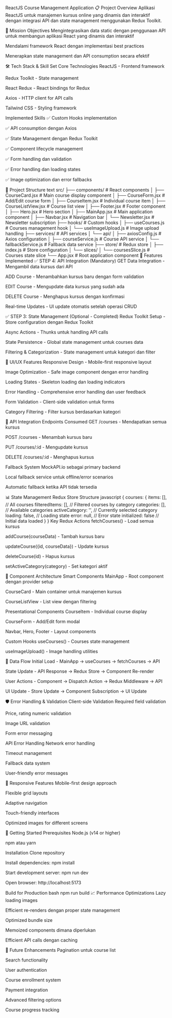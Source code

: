 ReactJS Course Management Application
📋 Project Overview
Aplikasi ReactJS untuk manajemen kursus online yang dinamis dan interaktif dengan integrasi API dan state management menggunakan Redux Toolkit.

🎯 Mission Objectives
Mengintegrasikan data static dengan penggunaan API untuk membangun aplikasi React yang dinamis dan interaktif

Mendalami framework React dengan implementasi best practices

Menerapkan state management dan API consumption secara efektif

🛠 Tech Stack & Skill Set
Core Technologies
ReactJS - Frontend framework

Redux Toolkit - State management

React Redux - React bindings for Redux

Axios - HTTP client for API calls

Tailwind CSS - Styling framework

Implemented Skills
✅ Custom Hooks implementation

✅ API consumption dengan Axios

✅ State Management dengan Redux Toolkit

✅ Component lifecycle management

✅ Form handling dan validation

✅ Error handling dan loading states

✅ Image optimization dan error fallbacks

📁 Project Structure
text
src/
├── components/          # React components
│   ├── CourseCard.jsx   # Main course display component
│   ├── CourseForm.jsx   # Add/Edit course form
│   ├── CourseItem.jsx   # Individual course item
│   ├── CourseListView.jsx # Course list view
│   ├── Footer.jsx       # Footer component
│   ├── Hero.jsx         # Hero section
│   ├── MainApp.jsx      # Main application component
│   ├── Navbar.jsx       # Navigation bar
│   └── Newsletter.jsx   # Newsletter subscription
├── hooks/               # Custom hooks
│   ├── useCourses.js    # Courses management hook
│   └── useImageUpload.js # Image upload handling
├── services/            # API services
│   └── api/
│       ├── axiosConfig.js    # Axios configuration
│       ├── courseService.js  # Course API service
│       └── fallbackService.js # Fallback data service
├── store/               # Redux store
│   ├── index.js         # Store configuration
│   └── slices/
│       └── coursesSlice.js # Courses state slice
└── App.jsx             # Root application component
🚀 Features Implemented
✅ STEP 4: API Integration (Mandatory)
GET Data Integration - Mengambil data kursus dari API

ADD Course - Menambahkan kursus baru dengan form validation

EDIT Course - Mengupdate data kursus yang sudah ada

DELETE Course - Menghapus kursus dengan konfirmasi

Real-time Updates - UI update otomatis setelah operasi CRUD

✅ STEP 3: State Management (Optional - Completed)
Redux Toolkit Setup - Store configuration dengan Redux Toolkit

Async Actions - Thunks untuk handling API calls

State Persistence - Global state management untuk courses data

Filtering & Categorization - State management untuk kategori dan filter

🎨 UI/UX Features
Responsive Design - Mobile-first responsive layout

Image Optimization - Safe image component dengan error handling

Loading States - Skeleton loading dan loading indicators

Error Handling - Comprehensive error handling dan user feedback

Form Validation - Client-side validation untuk forms

Category Filtering - Filter kursus berdasarkan kategori

🔧 API Integration
Endpoints Consumed
GET /courses - Mendapatkan semua kursus

POST /courses - Menambah kursus baru

PUT /courses/:id - Mengupdate kursus

DELETE /courses/:id - Menghapus kursus

Fallback System
MockAPI.io sebagai primary backend

Local fallback service untuk offline/error scenarios

Automatic fallback ketika API tidak tersedia

📊 State Management
Redux Store Structure
javascript
{
  courses: {
    items: [],           // All courses
    filteredItems: [],   // Filtered courses by category
    categories: [],      // Available categories
    activeCategory: '',  // Currently selected category
    loading: false,      // Loading state
    error: null,         // Error state
    initialized: false   // Initial data loaded
  }
}
Key Redux Actions
fetchCourses() - Load semua kursus

addCourse(courseData) - Tambah kursus baru

updateCourse({id, courseData}) - Update kursus

deleteCourse(id) - Hapus kursus

setActiveCategory(category) - Set kategori aktif

🎯 Component Architecture
Smart Components
MainApp - Root component dengan provider setup

CourseCard - Main container untuk manajemen kursus

CourseListView - List view dengan filtering

Presentational Components
CourseItem - Individual course display

CourseForm - Add/Edit form modal

Navbar, Hero, Footer - Layout components

Custom Hooks
useCourses() - Courses state management

useImageUpload() - Image handling utilities

🔄 Data Flow
Initial Load - MainApp → useCourses → fetchCourses → API

State Update - API Response → Redux Store → Component Re-render

User Actions - Component → Dispatch Action → Redux Middleware → API

UI Update - Store Update → Component Subscription → UI Update

🛡 Error Handling & Validation
Client-side Validation
Required field validation

Price, rating numeric validation

Image URL validation

Form error messaging

API Error Handling
Network error handling

Timeout management

Fallback data system

User-friendly error messages

📱 Responsive Features
Mobile-first design approach

Flexible grid layouts

Adaptive navigation

Touch-friendly interfaces

Optimized images for different screens

🚀 Getting Started
Prerequisites
Node.js (v14 or higher)

npm atau yarn

Installation
Clone repository

Install dependencies: npm install

Start development server: npm run dev

Open browser: http://localhost:5173

Build for Production
bash
npm run build
📈 Performance Optimizations
Lazy loading images

Efficient re-renders dengan proper state management

Optimized bundle size

Memoized components dimana diperlukan

Efficient API calls dengan caching

🔮 Future Enhancements
Pagination untuk course list

Search functionality

User authentication

Course enrollment system

Payment integration

Advanced filtering options

Course progress tracking
